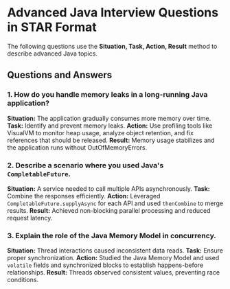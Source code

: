 # Advanced Java Interview Questions in STAR Format

The following questions use the **Situation, Task, Action, Result** method to describe advanced Java topics.

## Questions and Answers

### 1. How do you handle memory leaks in a long-running Java application?
**Situation:** The application gradually consumes more memory over time.
**Task:** Identify and prevent memory leaks.
**Action:** Use profiling tools like VisualVM to monitor heap usage, analyze object retention, and fix references that should be released.
**Result:** Memory usage stabilizes and the application runs without OutOfMemoryErrors.

### 2. Describe a scenario where you used Java's `CompletableFuture`.
**Situation:** A service needed to call multiple APIs asynchronously.
**Task:** Combine the responses efficiently.
**Action:** Leveraged `CompletableFuture.supplyAsync` for each API and used `thenCombine` to merge results.
**Result:** Achieved non-blocking parallel processing and reduced request latency.

### 3. Explain the role of the Java Memory Model in concurrency.
**Situation:** Thread interactions caused inconsistent data reads.
**Task:** Ensure proper synchronization.
**Action:** Studied the Java Memory Model and used `volatile` fields and synchronized blocks to establish happens-before relationships.
**Result:** Threads observed consistent values, preventing race conditions.
